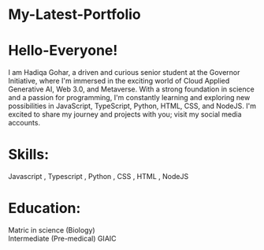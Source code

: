 # My-Latest-Portfolio

# Hello-Everyone! 

I am Hadiqa Gohar, a driven and curious senior student at the Governor Initiative, where I'm immersed in the exciting world of Cloud Applied Generative AI, Web 3.0, and Metaverse. With a strong foundation in science and a passion for programming, I'm constantly learning and exploring new possibilities in JavaScript, TypeScript, Python, HTML, CSS, and NodeJS. I'm excited to share my journey and projects with you; visit my social media accounts.

# Skills:

Javascript , Typescript , Python , CSS , HTML , NodeJS

# Education:

Matric in science (Biology)  
Intermediate (Pre-medical)
GIAIC 

